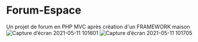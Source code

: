 # Forum-Espace
Un projet de forum en PHP MVC après création d'un FRAMEWORK maison
![Capture d’écran 2021-05-11 101601](https://user-images.githubusercontent.com/79256567/117783242-a6be3100-b242-11eb-8c04-8389e3eb8b55.png)
![Capture d’écran 2021-05-11 101705](https://user-images.githubusercontent.com/79256567/117783254-a9208b00-b242-11eb-9f1e-4b3d4d7781eb.png)
